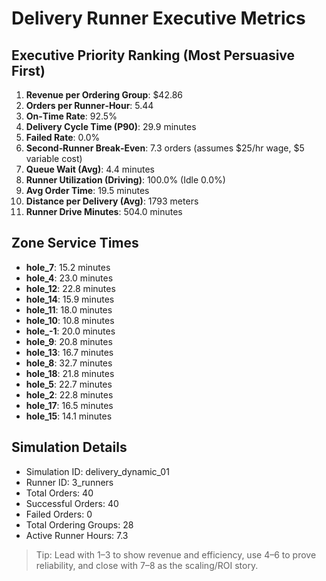 # Delivery Runner Executive Metrics

## Executive Priority Ranking (Most Persuasive First)
1. **Revenue per Ordering Group**: $42.86
2. **Orders per Runner‑Hour**: 5.44
3. **On‑Time Rate**: 92.5%
4. **Delivery Cycle Time (P90)**: 29.9 minutes
5. **Failed Rate**: 0.0%
6. **Second‑Runner Break‑Even**: 7.3 orders (assumes $25/hr wage, $5 variable cost)
7. **Queue Wait (Avg)**: 4.4 minutes
8. **Runner Utilization (Driving)**: 100.0% (Idle 0.0%)
9. **Avg Order Time**: 19.5 minutes
10. **Distance per Delivery (Avg)**: 1793 meters
11. **Runner Drive Minutes**: 504.0 minutes

## Zone Service Times
- **hole_7**: 15.2 minutes
- **hole_4**: 23.0 minutes
- **hole_12**: 22.8 minutes
- **hole_14**: 15.9 minutes
- **hole_11**: 18.0 minutes
- **hole_10**: 10.8 minutes
- **hole_-1**: 20.0 minutes
- **hole_9**: 20.8 minutes
- **hole_13**: 16.7 minutes
- **hole_8**: 32.7 minutes
- **hole_18**: 21.8 minutes
- **hole_5**: 22.7 minutes
- **hole_2**: 22.8 minutes
- **hole_17**: 16.5 minutes
- **hole_15**: 14.1 minutes


## Simulation Details
- Simulation ID: delivery_dynamic_01
- Runner ID: 3_runners
- Total Orders: 40
- Successful Orders: 40
- Failed Orders: 0
- Total Ordering Groups: 28
- Active Runner Hours: 7.3

> Tip: Lead with 1–3 to show revenue and efficiency, use 4–6 to prove reliability, and close with 7–8 as the scaling/ROI story.
